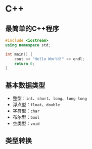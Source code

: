 # C++

## 最简单的C++程序

```c++
#include <iostream>
using namespace std;

int main() {
    cout << "Hello World!" << endl;
    return 0;
}
```

## 基本数据类型

- 整型：`int`、`short`、`long`、`long long`
- 浮点型：`float`、`double`
- 字符型：`char`
- 布尔型：`bool`
- 空类型：`void`

## 类型转换